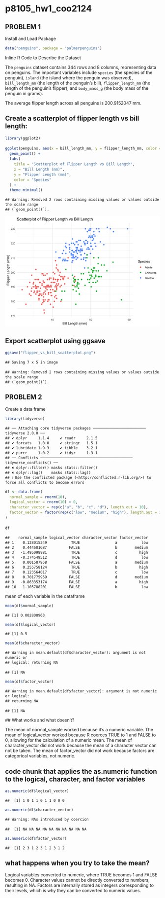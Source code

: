 p8105_hw1_coo2124
================

## PROBLEM 1

Install and Load Package

``` r
data("penguins", package = "palmerpenguins")
```

Inline R Code to Describe the Dataset

The `penguins` dataset contains 344 rows and 8 columns, representing
data on penguins. The important variables include `species` (the species
of the penguin), `island` (the island where the penguin was observed),
`bill_length_mm` (the length of the penguin’s bill), `flipper_length_mm`
(the length of the penguin’s flipper), and `body_mass_g` (the body mass
of the penguin in grams).

The average flipper length across all penguins is 200.9152047 mm.

## Create a scatterplot of flipper length vs bill length:

``` r
library(ggplot2)

ggplot(penguins, aes(x = bill_length_mm, y = flipper_length_mm, color = species)) +
  geom_point() +
  labs(
    title = "Scatterplot of Flipper Length vs Bill Length",
    x = "Bill Length (mm)",
    y = "Flipper Length (mm)",
    color = "Species"
  ) +
  theme_minimal()
```

    ## Warning: Removed 2 rows containing missing values or values outside the scale range
    ## (`geom_point()`).

![](p8105_hw1_coo2124_files/figure-gfm/unnamed-chunk-2-1.png)<!-- -->

## Export scatterplot using ggsave

``` r
ggsave("flipper_vs_bill_scatterplot.png")
```

    ## Saving 7 x 5 in image

    ## Warning: Removed 2 rows containing missing values or values outside the scale range
    ## (`geom_point()`).

## PROBLEM 2

Create a data frame

``` r
library(tidyverse)
```

    ## ── Attaching core tidyverse packages ──────────────────────── tidyverse 2.0.0 ──
    ## ✔ dplyr     1.1.4     ✔ readr     2.1.5
    ## ✔ forcats   1.0.0     ✔ stringr   1.5.1
    ## ✔ lubridate 1.9.3     ✔ tibble    3.2.1
    ## ✔ purrr     1.0.2     ✔ tidyr     1.3.1
    ## ── Conflicts ────────────────────────────────────────── tidyverse_conflicts() ──
    ## ✖ dplyr::filter() masks stats::filter()
    ## ✖ dplyr::lag()    masks stats::lag()
    ## ℹ Use the conflicted package (<http://conflicted.r-lib.org/>) to force all conflicts to become errors

``` r
df <- data.frame(
  normal_sample = rnorm(10),                          
  logical_vector = rnorm(10) > 0,                      
  character_vector = rep(c("a", "b", "c", "d"), length.out = 10),  
  factor_vector = factor(rep(c("low", "medium", "high"), length.out = 10))  
)

df
```

    ##    normal_sample logical_vector character_vector factor_vector
    ## 1    0.128015349           TRUE                a           low
    ## 2    0.444601687          FALSE                b        medium
    ## 3   -1.495098981           TRUE                c          high
    ## 4   -0.374549512           TRUE                d           low
    ## 5    0.001587958          FALSE                a        medium
    ## 6    0.255758124           TRUE                b          high
    ## 7    0.123564017           TRUE                c           low
    ## 8    0.701775959          FALSE                d        medium
    ## 9   -0.863353174          FALSE                a          high
    ## 10   1.105788201          FALSE                b           low

mean of each variable in the dataframe

``` r
mean(df$normal_sample)        
```

    ## [1] 0.002808963

``` r
mean(df$logical_vector)        
```

    ## [1] 0.5

``` r
mean(df$character_vector)      
```

    ## Warning in mean.default(df$character_vector): argument is not numeric or
    ## logical: returning NA

    ## [1] NA

``` r
mean(df$factor_vector)         
```

    ## Warning in mean.default(df$factor_vector): argument is not numeric or logical:
    ## returning NA

    ## [1] NA

\## What works and what doesn’t?

The mean of normal_sample worked because it’s a numeric variable. The
mean of logical_vector worked because R coerces TRUE to 1 and FALSE to
0, allowing for the calculation of a numeric mean. The mean of
character_vector did not work because the mean of a character vector can
not be taken. The mean of factor_vector did not work because factors are
categorical variables, not numeric.

## code chunk that applies the as.numeric function to the logical, character, and factor variables

``` r
as.numeric(df$logical_vector)
```

    ##  [1] 1 0 1 1 0 1 1 0 0 0

``` r
as.numeric(df$character_vector)
```

    ## Warning: NAs introduced by coercion

    ##  [1] NA NA NA NA NA NA NA NA NA NA

``` r
as.numeric(df$factor_vector)
```

    ##  [1] 2 3 1 2 3 1 2 3 1 2

## what happens when you try to take the mean?

Logical variables converted to numeric, where TRUE becomes 1 and FALSE
becomes 0. Character values cannot be directly converted to numbers,
resulting in NA. Factors are internally stored as integers corresponding
to their levels, which is why they can be converted to numeric values.
